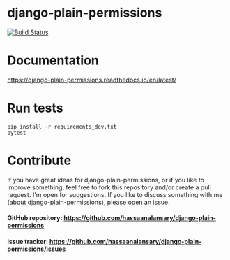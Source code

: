 django-plain-permissions
===============

[![Build Status](https://github.com/hassaanalansary/django-plain-permissions/actions/workflows/tests.yml/badge.svg)](https://github.com/hassaanalansary/django-plain-permissions/actions)


Documentation
=============
https://django-plain-permissions.readthedocs.io/en/latest/

Run tests
==========
```shell
pip install -r requirements_dev.txt
pytest
```

Contribute
==========

If you have great ideas for django-plain-permissions, or if you like to improve something,
feel free to fork this repository and/or create a pull request.
I'm open for suggestions.
If you like to discuss something with me (about django-plain-permissions), please open an issue.


#### GitHub repository: https://github.com/hassaanalansary/django-plain-permissions
#### issue tracker: https://github.com/hassaanalansary/django-plain-permissions/issues

